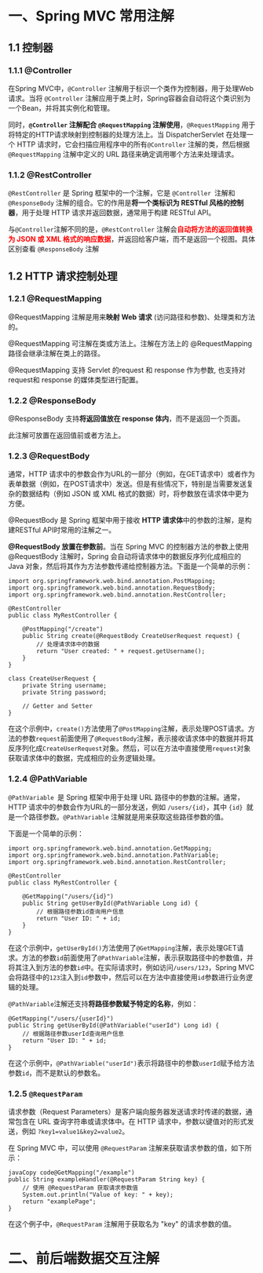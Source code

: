 # 一、Spring MVC 常用注解

## 1.1 控制器

### 1.1.1 @Controller

在Spring MVC中，`@Controller` 注解用于标识一个类作为控制器，用于处理Web请求。当将 `@Controller` 注解应用于类上时，Spring容器会自动将这个类识别为一个Bean，并将其实例化和管理。

同时，**`@Controller` 注解配合 `@RequestMapping` 注解使用**，`@RequestMapping` 用于将特定的HTTP请求映射到控制器的处理方法上。当 DispatcherServlet 在处理一个 HTTP 请求时，它会扫描应用程序中的所有`@Controller` 注解的类，然后根据 `@RequestMapping` 注解中定义的 URL 路径来确定调用哪个方法来处理请求。



### 1.1.2 @RestController

`@RestController` 是 Spring 框架中的一个注解，它是 `@Controller `注解和 `@ResponseBody` 注解的组合。它的作用是**将一个类标识为 RESTful 风格的控制器**，用于处理 HTTP 请求并返回数据，通常用于构建 RESTful API。

与`@Controller`注解不同的是，`@RestController` 注解会<font color="red">**自动将方法的返回值转换为 JSON 或 XML 格式的响应数据**</font>，并返回给客户端，而不是返回一个视图。具体区别查看 `@ResponseBody` 注解





## 1.2 HTTP 请求控制处理

### 1.2.1 @RequestMapping

@RequestMapping 注解是用来**映射 Web 请求** (访问路径和参数)、处理类和方法的。

@RequestMapping 可注解在类或方法上。注解在方法上的 @RequestMapping 路径会继承注解在类上的路径。

@RequestMapping 支持 Servlet 的request 和 response 作为参数, 也支持对request和 response 的媒体类型进行配置。



### 1.2.2 @ResponseBody 

@ResponseBody 支持**将返回值放在 response 体内**，而不是返回一个页面。

此注解可放置在返回值前或者方法上。



### 1.2.3 @RequestBody

通常，HTTP 请求中的参数会作为URL的一部分（例如，在GET请求中）或者作为表单数据（例如，在POST请求中）发送。但是有些情况下，特别是当需要发送复杂的数据结构（例如 JSON 或 XML 格式的数据）时，将参数放在请求体中更为方便。

@RequestBody 是 Spring 框架中用于接收 **HTTP 请求体**中的参数的注解，是构建RESTful API时常用的注解之一。

**@RequestBody 放置在参数前**。当在 Spring MVC 的控制器方法的参数上使用 @RequestBody 注解时，Spring 会自动将请求体中的数据反序列化成相应的 Java 对象，然后将其作为方法参数传递给控制器方法。下面是一个简单的示例：

```
import org.springframework.web.bind.annotation.PostMapping;
import org.springframework.web.bind.annotation.RequestBody;
import org.springframework.web.bind.annotation.RestController;

@RestController
public class MyRestController {

    @PostMapping("/create")
    public String create(@RequestBody CreateUserRequest request) {
        // 处理请求体中的数据
        return "User created: " + request.getUsername();
    }
}

class CreateUserRequest {
    private String username;
    private String password;
    
    // Getter and Setter
}

```

在这个示例中，`create()`方法使用了`@PostMapping`注解，表示处理POST请求。方法的参数`request`前面使用了`@RequestBody`注解，表示接收请求体中的数据并将其反序列化成`CreateUserRequest`对象。然后，可以在方法中直接使用`request`对象获取请求体中的数据，完成相应的业务逻辑处理。





### 1.2.4  @PathVariable

`@PathVariable `是 Spring 框架中用于处理 URL 路径中的参数的注解。通常，HTTP 请求中的参数会作为URL的一部分发送，例如 `/users/{id}`，其中 `{id} `就是一个路径参数。`@PathVariable` 注解就是用来获取这些路径参数的值。

下面是一个简单的示例：

```
import org.springframework.web.bind.annotation.GetMapping;
import org.springframework.web.bind.annotation.PathVariable;
import org.springframework.web.bind.annotation.RestController;

@RestController
public class MyRestController {

    @GetMapping("/users/{id}")
    public String getUserById(@PathVariable Long id) {
        // 根据路径参数id查询用户信息
        return "User ID: " + id;
    }
}
```

在这个示例中，`getUserById()`方法使用了`@GetMapping`注解，表示处理GET请求。方法的参数`id`前面使用了`@PathVariable`注解，表示获取路径中的参数值，并将其注入到方法的参数`id`中。在实际请求时，例如访问`/users/123`，Spring MVC会将路径中的`123`注入到`id`参数中，然后可以在方法中直接使用`id`参数进行业务逻辑的处理。





`@PathVariable`注解还支持**将路径参数赋予特定的名称**，例如：

```
@GetMapping("/users/{userId}")
public String getUserById(@PathVariable("userId") Long id) {
    // 根据路径参数userId查询用户信息
    return "User ID: " + id;
}
```

在这个示例中，`@PathVariable("userId")`表示将路径中的参数`userId`赋予给方法参数`id`，而不是默认的参数名。



### 1.2.5  `@RequestParam` 

请求参数（Request Parameters）是客户端向服务器发送请求时传递的数据，通常包含在 URL 查询字符串或请求体中。在 HTTP 请求中，参数以键值对的形式发送，例如 `?key1=value1&key2=value2`。

在 Spring MVC 中，可以使用 `@RequestParam` 注解来获取请求参数的值，如下所示：

```
javaCopy code@GetMapping("/example")
public String exampleHandler(@RequestParam String key) {
    // 使用 @RequestParam 获取请求参数值
    System.out.println("Value of key: " + key);
    return "examplePage";
}
```

在这个例子中，`@RequestParam` 注解用于获取名为 "key" 的请求参数的值。



# 二、前后端数据交互注解